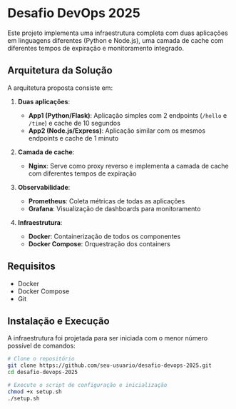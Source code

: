 # Desafio DevOps 2025

Este projeto implementa uma infraestrutura completa com duas aplicações em linguagens diferentes (Python e Node.js), uma camada de cache com diferentes tempos de expiração e monitoramento integrado.

## Arquitetura da Solução

A arquitetura proposta consiste em:

1. **Duas aplicações**:
   - **App1 (Python/Flask)**: Aplicação simples com 2 endpoints (`/hello` e `/time`) e cache de 10 segundos
   - **App2 (Node.js/Express)**: Aplicação similar com os mesmos endpoints e cache de 1 minuto

2. **Camada de cache**:
   - **Nginx**: Serve como proxy reverso e implementa a camada de cache com diferentes tempos de expiração

3. **Observabilidade**:
   - **Prometheus**: Coleta métricas de todas as aplicações
   - **Grafana**: Visualização de dashboards para monitoramento

4. **Infraestrutura**:
   - **Docker**: Containerização de todos os componentes
   - **Docker Compose**: Orquestração dos containers

## Requisitos

- Docker
- Docker Compose
- Git

## Instalação e Execução

A infraestrutura foi projetada para ser iniciada com o menor número possível de comandos:

```bash
# Clone o repositório
git clone https://github.com/seu-usuario/desafio-devops-2025.git
cd desafio-devops-2025

# Execute o script de configuração e inicialização
chmod +x setup.sh
./setup.sh
